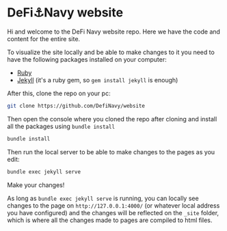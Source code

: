 # DeFi⚓Navy website

Hi and welcome to the DeFi Navy website repo. Here we have the code and content for the entire site. 

To visualize the site locally and be able to make changes to it you need to have the following packages installed on your computer:

- [Ruby](https://www.ruby-lang.org/en/downloads/)
- [Jekyll](https://jekyllrb.com/docs/installation/) (it's a ruby gem, so `gem install jekyll` is enough)

After this, clone the repo on your pc:

```bash
git clone https://github.com/DefiNavy/website
```

Then open the console where you cloned the repo after cloning and install all the packages using `bundle install`

```bash
bundle install
```

Then run the local server to be able to make changes to the pages as you edit:

```bash
bundle exec jekyll serve
```

Make your changes!

As long as `bundle exec jekyll serve` is running, you can locally see changes to the page on `http://127.0.0.1:4000/` (or whatever local address you have configured) and the changes will be reflected on the `_site` folder, which is where all the changes made to pages are compiled to html files.

